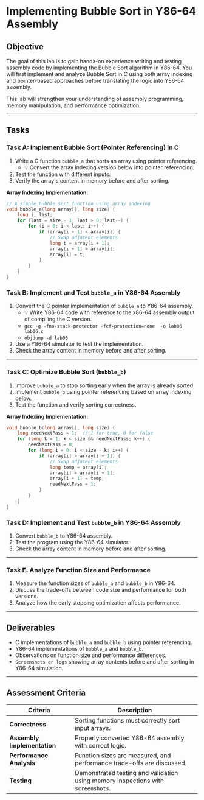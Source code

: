 # Implementing Bubble Sort in Y86-64 Assembly

## Objective
The goal of this lab is to gain hands-on experience writing and testing assembly code by implementing the Bubble Sort algorithm in Y86-64. You will first implement and analyze Bubble Sort in C using both array indexing and pointer-based approaches before translating the logic into Y86-64 assembly.

This lab will strengthen your understanding of assembly programming, memory manipulation, and performance optimization.

---

## **Tasks**

### **Task A: Implement Bubble Sort (Pointer Referencing) in C**
1. Write a C function `bubble_a` that sorts an array using pointer referencing.
   - 💡 Convert the array indexing version below into pointer referencing.
2. Test the function with different inputs.
3. Verify the array's content in memory before and after sorting.

**Array Indexing Implementation:**
```c
// A simple bubble sort function using array indexing
void bubble_a(long array[], long size) {
    long i, last;
    for (last = size - 1; last > 0; last--) {
        for (i = 0; i < last; i++) {
            if (array[i + 1] < array[i]) {
                // Swap adjacent elements
                long t = array[i + 1];
                array[i + 1] = array[i];
                array[i] = t;
            }
        }
    }
}
```

### **Task B: Implement and Test `bubble_a` in Y86-64 Assembly**
1. Convert the C pointer implementation of `bubble_a` to Y86-64 assembly.
   - 💡 Write Y86-64 code with reference to the x86-64 assembly output of compiling the C version.
   - `gcc -g -fno-stack-protector -fcf-protection=none  -o lab06 lab06.c`
   - `objdump -d lab06`
2. Use a Y86-64 simulator to test the implementation.
3. Check the array content in memory before and after sorting.


---

### **Task C: Optimize Bubble Sort (`bubble_b`)**
1. Improve `bubble_a` to stop sorting early when the array is already sorted.
2. Implement `bubble_b` using pointer referencing based on array indexing below.
3. Test the function and verify sorting correctness.

**Array Indexing Implementation:**
```c
void bubble_b(long array[], long size) {
    long needNextPass = 1;  // 1 for true, 0 for false
    for (long k = 1; k < size && needNextPass; k++) {
        needNextPass = 0;
        for (long i = 0; i < size - k; i++) {
            if (array[i] > array[i + 1]) {
                // Swap adjacent elements
                long temp = array[i];
                array[i] = array[i + 1];
                array[i + 1] = temp;
                needNextPass = 1;
            }
        }
    }
}
```

### **Task D: Implement and Test `bubble_b` in Y86-64 Assembly**
1. Convert `bubble_b` to Y86-64 assembly.
2. Test the program using the Y86-64 simulator.
3. Check the array content in memory before and after sorting.

---

### **Task E: Analyze Function Size and Performance**
1. Measure the function sizes of `bubble_a` and `bubble_b` in Y86-64.
2. Discuss the trade-offs between code size and performance for both versions.
3. Analyze how the early stopping optimization affects performance.

---

## **Deliverables**
- C implementations of `bubble_a` and `bubble_b` using pointer referencing.
- Y86-64 implementations of `bubble_a` and `bubble_b`.
- Observations on function size and performance differences.
- `Screenshots or logs` showing array contents before and after sorting in Y86-64 simulation.

---

## **Assessment Criteria**
| Criteria | Description |
|----------|-------------|
| **Correctness** | Sorting functions must correctly sort input arrays. |
| **Assembly Implementation** | Properly converted Y86-64 assembly with correct logic. |
| **Performance Analysis** | Function sizes are measured, and performance trade-offs are discussed. |
| **Testing** | Demonstrated testing and validation using memory inspections with `screenshots`. |